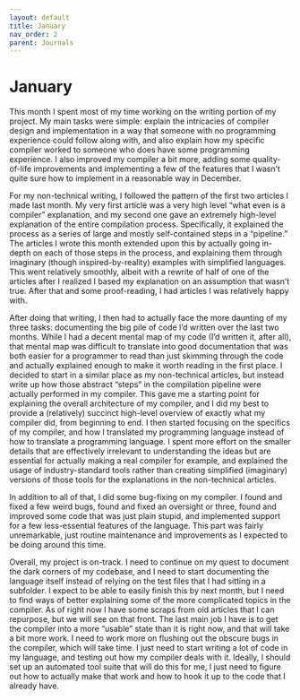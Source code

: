 ```yaml
---
layout: default
title: January
nav_order: 2
parent: Journals
---
```


# January

This month I spent most of my time working on the writing portion of my project. My main tasks were simple: explain the intricacies of compiler design and implementation in a way that someone with no programming experience could follow along with, and also explain how my specific compiler worked to someone who does have some programming experience. I also improved my compiler a bit more, adding some quality-of-life improvements and implementing a few of the features that I wasn’t quite sure how to implement in a reasonable way in December. 

For my non-technical writing, I followed the pattern of the first two articles I made last month. My very first article was a very high level “what even is a compiler” explanation, and my second one gave an extremely high-level explanation of the entire compilation process. Specifically, it explained the process as a series of large and mostly self-contained steps in a “pipeline.” The articles I wrote this month extended upon this by actually going in-depth on each of those steps in the process, and explaining them through imaginary (though inspired-by-reality) examples with simplified languages. This went relatively smoothly, albeit with a rewrite of half of one of the articles after I realized I based my explanation on an assumption that wasn’t true. After that and some proof-reading, I had articles I was relatively happy with. 

After doing that writing, I then had to actually face the more daunting of my three tasks: documenting the big pile of code I’d written over the last two months. While I had a decent mental map of my code (I’d written it, after all), that mental map was difficult to translate into good documentation that was both easier for a programmer to read than just skimming through the code and actually explained enough to make it worth reading in the first place. I decided to start in a similar place as my non-technical articles, but instead write up how those abstract “steps” in the compilation pipeline were actually performed in my compiler. This gave me a starting point for explaining the overall architecture of my compiler, and I did my best to provide a (relatively) succinct high-level overview of exactly what my compiler did, from beginning to end. I then started focusing on the specifics of my compiler, and how I translated my programming language instead of how to translate a programming language. I spent more effort on the smaller details that are effectively irrelevant to understanding the ideas but are essential for actually making a real compiler for example, and explained the usage of industry-standard tools rather than creating simplified (imaginary) versions of those tools for the explanations in the non-technical articles. 

In addition to all of that, I did some bug-fixing on my compiler. I found and fixed a few weird bugs, found and fixed an oversight or three, found and improved some code that was just plain stupid, and implemented support for a few less-essential features of the language. This part was fairly unremarkable, just routine maintenance and improvements as I expected to be doing around this time. 

Overall, my project is on-track. I need to continue on my quest to document the dark corners of my codebase, and I need to start documenting the language itself instead of relying on the test files that I had sitting in a subfolder. I expect to be able to easily finish this by next month, but I need to find ways of better explaining some of the more complicated topics in the compiler. As of right now I have some scraps from old articles that I can repurpose, but we will see on that front. The last main job I have is to get the compiler into a more “usable” state than it is right now, and that will take a bit more work. I need to work more on flushing out the obscure bugs in the compiler, which will take time. I just need to start writing a lot of code in my language, and testing out how my compiler deals with it. Ideally, I should set up an automated tool suite that will do this for me, I just need to figure out how to actually make that work and how to hook it up to the code that I already have. 
